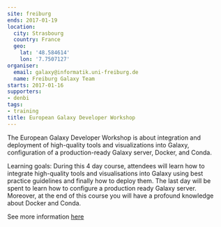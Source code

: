 ```yaml
---
site: freiburg
ends: 2017-01-19
location:
  city: Strasbourg
  country: France
  geo:
    lat: '48.584614'
    lon: '7.7507127'
organiser:
  email: galaxy@informatik.uni-freiburg.de
  name: Freiburg Galaxy Team
starts: 2017-01-16
supporters:
- denbi
tags:
- training
title: European Galaxy Developer Workshop
---
```


The European Galaxy Developer Workshop is about integration and deployment of high-quality tools and visualizations into Galaxy, configuration of a production-ready Galaxy server, Docker, and Conda.

Learning goals:
During this 4 day course, attendees will learn how to integrate high-quality tools and visualisations into Galaxy using best practice guidelines and finally how to deploy them. The last day will be spent to learn how to configure a production ready Galaxy server. Moreover, at the end of this course you will have a profound knowledge about Docker and Conda.

See more information [here](https://www.france-bioinformatique.fr/evenements/EGDW2017)
